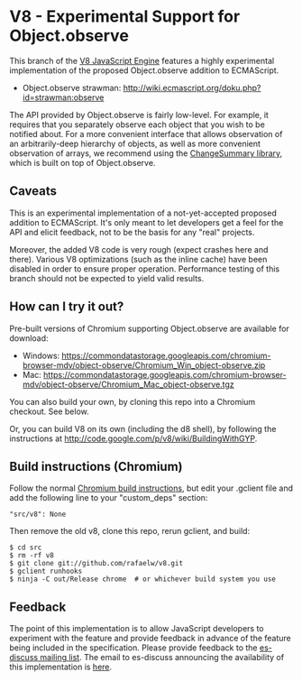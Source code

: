 V8 - Experimental Support for Object.observe
=============

This branch of the [V8 JavaScript Engine](http://code.google.com/p/v8) features
a highly experimental implementation of the proposed Object.observe addition to ECMAScript.

* Object.observe strawman: http://wiki.ecmascript.org/doku.php?id=strawman:observe

The API provided by Object.observe is fairly low-level. For
example, it requires that you separately observe each object that you
wish to be notified about. For a more convenient interface that allows
observation of an arbitrarily-deep hierarchy of objects, as well as
more convenient observation of arrays, we recommend using the
[ChangeSummary library](https://github.com/rafaelw/ChangeSummary), which
is built on top of Object.observe.

Caveats
-----
This is an experimental implementation of a not-yet-accepted proposed
addition to ECMAScript. It's only meant to let developers get a feel for
the API and elicit feedback, not to be the basis for any "real"
projects.

Moreover, the added V8 code is very rough (expect crashes here and
there). Various V8 optimizations (such as the inline cache) have been
disabled in order to ensure proper operation. Performance testing of
this branch should not be expected to yield valid results.

How can I try it out?
-----
Pre-built versions of Chromium supporting Object.observe are available
for download:

* Windows: https://commondatastorage.googleapis.com/chromium-browser-mdv/object-observe/Chromium_Win_object-observe.zip
* Mac: https://commondatastorage.googleapis.com/chromium-browser-mdv/object-observe/Chromium_Mac_object-observe.tgz

You can also build your own, by cloning this repo into a Chromium
checkout. See below.

Or, you can build V8 on its own (including the d8 shell), by following the instructions at
http://code.google.com/p/v8/wiki/BuildingWithGYP.

Build instructions (Chromium)
-----
Follow the normal [Chromium build instructions](http://dev.chromium.org/Home), but
edit your .gclient file and add the following line to your "custom_deps"
section:

    "src/v8": None

Then remove the old v8, clone this repo, rerun gclient, and build:

    $ cd src
    $ rm -rf v8
    $ git clone git://github.com/rafaelw/v8.git
    $ gclient runhooks
    $ ninja -C out/Release chrome  # or whichever build system you use

Feedback
-----
The point of this implementation is to allow JavaScript developers to experiment with the feature and provide feedback in advance of the feature being included in the specification. Please provide feedback to the [es-discuss mailing list](https://mail.mozilla.org/listinfo/es-discuss/). The email to es-discuss announcing the availability of this implementation is [here](https://mail.mozilla.org/pipermail/es-discuss/2012-August/024547.html).
